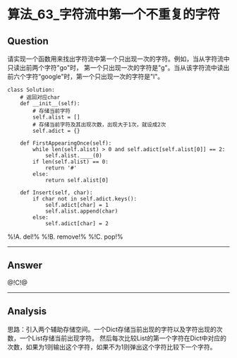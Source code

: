 # 算法_63_字符流中第一个不重复的字符

## Question
请实现一个函数用来找出字符流中第一个只出现一次的字符。例如，当从字符流中只读出前两个字符"go"时， 第一个只出现一次的字符是"g"。当从该字符流中读出前六个字符“google"时，第一个只出现一次的字符是"l"。

```
class Solution:
    # 返回对应char
    def __init__(self):
        # 存储当前字符
        self.alist = []
        # 存储当前字符及其出现次数，出现大于1次，就设成2次
        self.adict = {}

    def FirstAppearingOnce(self):
        while len(self.alist) > 0 and self.adict[self.alist[0]] == 2:
            self.alist.____(0)
        if len(self.alist) == 0:
            return '#'
        else:
            return self.alist[0]

    def Insert(self, char):
        if char not in self.adict.keys():
            self.adict[char] = 1
            self.alist.append(char)
        else:
            self.adict[char] = 2
```
%!A. del!%
%!B. remove!%
%!C. pop!%

------

## Answer

@!C!@

------
## Analysis
思路：引入两个辅助存储空间。一个Dict存储当前出现的字符以及字符出现的次数，一个List存储当前出现字符。 然后每次比较List的第一个字符在Dict中对应的次数，如果为1则输出这个字符，如果不为1则弹出这个字符比较下一个字符。
